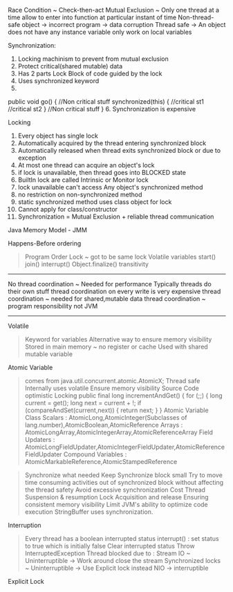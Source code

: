 Race Condition ~ Check-then-act
Mutual Exclusion ~ Only one thread at a time allow to enter into function at particular instant of time
Non-thread-safe object -> incorrect program -> data corruption
Thread safe -> An object does not have any instance variable only work on local variables

Synchronization:
1. Locking machinism to prevent from mutual exclusion
2. Protect critical(shared mutable) data
3. Has 2 parts
   Lock
   Block of code guided by the lock
4. Uses synchronized keyword
5.

public void go() {
//Non critical stuff
synchronized(this) {
//critical st1
//critical st2
}
//Non critical stuff
}
6. Synchronization is expensive

Locking
1.  Every object has single lock
2.  Automatically acquired by the thread entering synchronized block
3.  Automatically released when thread exits synchronized block or due to exception
4.  At most one thread can acquire an object's lock
5.  if lock is unavailable, then thread goes into BLOCKED state
6.  BuiltIn lock are called Intrinsic or Monitor lock
7.  lock unavailable can't access Any object's synchronized method
8.  no restriction on non-synchronized method
9.  static synchronized method uses class object for lock
10. Cannot apply for class/constructor
11. Synchronization = Mutual Exclusion + reliable thread communication


Java Memory Model - JMM

Happens-Before ordering
> Program Order
> Lock ~ got to be same lock
> Volatile variables
> start()
> join()
> interrupt()
> Object.finalize()
> transitivity

*****************************************************
No thread coordination ~ Needed for performance
Typically threads do their own stuff
thread coordination on every write is very expensive
thread coordination ~ needed for shared,mutable data
thread coordination ~ program responsibility not JVM
*****************************************************


Volatile
> Keyword for variables
> Alternative way to ensure memory visibility
> Stored in main memory ~ no register or cache
> Used with shared mutable variable


Atomic Variable
> comes from java.util.concurrent.atomic.AtomicX;
> Thread safe
> Internally uses volatile
> Ensure memory visibility
> Source Code
> optimistic Locking
public final long incrementAndGet() {
for (;;) {
long current = get();
long next = current + !;
if (compareAndSet(current,next)) {
return next;
}
}
> Atomic Variable Class
Scalars : AtomicLong,AtomicInteger(Subclasses of lang.number),AtomicBoolean,AtomicReference
Arrays  : AtomicLongArray,AtomicIntegerArray,AtomicReferenceArray
Field Updaters : AtomicLongFieldUpdater,AtomicIntegerFieldUpdater,AtomicReferenceFieldUpdater
Compound Variables : AtomicMarkableReference,AtomicStampedReference

> Synchronize what needed
Keep Synchronize block small
Try to move time consuming activities out of synchronized block without affecting the thread safety
Avoid excessive synchronization
Cost
Thread Suspension & resumption
Lock Acquisition and release
Ensuring consistent memory visibility
Limit JVM's ability to optimize code execution
StringBuffer uses synchronization.

Interruption
> Every thread has a boolean  interrupted status
interrupt() : set status to true which is initially false
Clear interrupted status
Throw InterruptedException
> Thread blocked due to :
Stream IO ~ Uninterruptible -> Work around close the stream
Synchronized locks ~ Uninterruptible -> Use Explicit lock instead
NIO -> interruptible


Explicit Lock
